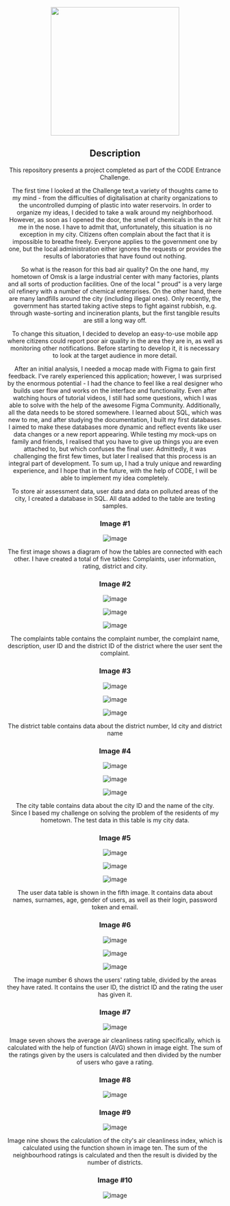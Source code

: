  <div id="header" align="center">
  <img src="https://media.giphy.com/media/vISmwpBJUNYzukTnVx/giphy.gif" width="300"/>
</div>

<div id="header" align="center">

 

## Description

This repository presents a project completed as part of the CODE Entrance Challenge. 

The first time I looked at the Challenge text,a variety of thoughts came to my mind - from the difficulties of digitalisation at charity organizations to the uncontrolled dumping of plastic into water reservoirs. In order to organize my ideas, I decided to take a walk around my neighborhood. However, as soon as I opened the door, the smell of chemicals in the air hit me in the nose. I have to admit that, unfortunately, this situation is no exception in my city. Citizens often complain about the fact that it is impossible to breathe freely. Everyone applies to the government one by one, but the local administration either ignores the requests or provides the results of laboratories that have found out nothing.

So what is the reason for this bad air quality? On the one hand, my hometown of Omsk is a large industrial center with many factories, plants and all sorts of production facilities. One of the local " proud" is a very large oil refinery with a number of chemical enterprises. On the other hand, there are many landfills around the city (including illegal ones). Only recently, the government has started taking active steps to fight against rubbish, e.g. through waste-sorting and incineration plants, but the first tangible results are still a long way off.

To change this situation, I decided to develop an easy-to-use mobile app where citizens could report poor air quality in the area they are in, as well as monitoring other notifications. Before starting to develop it, it is necessary to look at the target audience in more detail.


After an initial analysis, I needed a mocap made with Figma to gain first feedback. I've rarely experienced this application; however, I was surprised by the enormous potential - I had the chance to feel like a real designer who builds user flow and works on the interface and functionality. Even after watching hours of tutorial videos, I still had some questions, which I was able to solve with the help of the awesome Figma Community. Additionally, all the data needs to be stored somewhere. I learned about SQL, which was new to me, and after studying the documentation, I built my first databases. I aimed to make these databases more dynamic and reflect events like user data changes or a new report appearing.
While testing my mock-ups on family and friends, I realised that you have to give up things you are even attached to, but which confuses the final user. Admittedly, it was challenging the first few times, but later I realised that this process is an integral part of development.
To sum up, I had a truly unique and rewarding experience, and I hope that in the future, with the help of CODE, I will be able to implement my idea completely.

To store air assessment data, user data and data on polluted areas of the city, I created a database in SQL. All data added to the table are testing samples.

### Image #1
![image](https://user-images.githubusercontent.com/87894035/228008977-bfb617c4-1ab4-4c0a-be9f-f0c17dadd123.png)
                                              
The first image shows a diagram of how the tables are connected with each other. I have created a total of five tables: Complaints, user information, rating, district and city.

### Image #2
![image](https://user-images.githubusercontent.com/87894035/228015307-7b42b11a-3878-4de7-92ea-90e7578f07ee.png)

![image](https://user-images.githubusercontent.com/87894035/229439734-8f93a91f-c8ad-48c6-93ce-337f960ab1a9.png)

![image](https://user-images.githubusercontent.com/87894035/229439799-10f34cff-a7f3-4ad5-8294-bc3d7ad3224b.png)


The complaints table contains the complaint number, the complaint name, description, user ID and the district ID of the district where the user sent the complaint.

### Image #3
![image](https://user-images.githubusercontent.com/87894035/228016473-fd687aeb-a803-4215-918b-7c4e4217b512.png)

![image](https://user-images.githubusercontent.com/87894035/229440064-6d341c28-e24b-41cc-a9b1-29fb76edab64.png)

![image](https://user-images.githubusercontent.com/87894035/229440349-c37e80d5-b08f-4ddd-a924-c4ff354f216a.png)


The district table contains data about the district number, Id city and district name

### Image #4
![image](https://user-images.githubusercontent.com/87894035/228018858-5a2f545e-8a36-46d6-a00f-76bf9626cdbd.png)

![image](https://user-images.githubusercontent.com/87894035/229440527-a2c7f0d5-6e4b-4da0-8b0f-611974dec74c.png)

![image](https://user-images.githubusercontent.com/87894035/229440653-8aa440b2-c94a-48bf-95b7-ba82c0d9c4a4.png)

The city table contains data about the city ID and the name of the city. Since I based my challenge on solving the problem of the residents of my hometown. The test data in this table is my city data.

### Image #5
![image](https://user-images.githubusercontent.com/87894035/228018487-8f298cd0-1bae-44b1-8d70-4b189a7a5400.png)

![image](https://user-images.githubusercontent.com/87894035/229440881-2f81275b-7243-4df6-8aca-ae035ad2ab10.png)

![image](https://user-images.githubusercontent.com/87894035/229440962-112467c0-f356-41ca-80c4-8662402a1847.png)

The user data table is shown in the fifth image. It contains data about names, surnames, age, gender of users, as well as their login, password token and email.

### Image #6
![image](https://user-images.githubusercontent.com/87894035/228018895-d225ce50-8700-412b-97c0-81e922d91901.png)

![image](https://user-images.githubusercontent.com/87894035/229441165-d228ca96-fa4d-4cf4-adf6-3a6a49c4b19c.png)

![image](https://user-images.githubusercontent.com/87894035/229441095-41f8079f-5c1d-4200-b981-5224e3b8bdb3.png)

The image number 6 shows the users' rating table, divided by the areas they have rated. It contains the user ID, the district ID and the rating the user has given it.

### Image #7
![image](https://user-images.githubusercontent.com/87894035/228020095-3d8a4617-097c-4578-8141-887e46d14075.png)
 
Image seven shows the average air cleanliness rating specifically, which is calculated with the help of function (AVG) shown in image eight. The sum of the ratings given by the users is calculated and then divided by the number of users who gave a rating.   

### Image #8
![image](https://user-images.githubusercontent.com/87894035/228034348-b2871236-5677-457e-87ab-2c5024344e71.png)



### Image #9
![image](https://user-images.githubusercontent.com/87894035/228020153-32d6f7cf-7eca-4190-9d59-072da6eecbd8.png)

Image nine shows the calculation of the city's air cleanliness index, which is calculated using the function shown in image ten. The sum of the neighbourhood ratings is calculated and then the result is divided by the number of districts.

### Image #10
![image](https://user-images.githubusercontent.com/87894035/228037356-7489ceba-aa5e-48fd-8b3c-b1e822e9c9f8.png)


